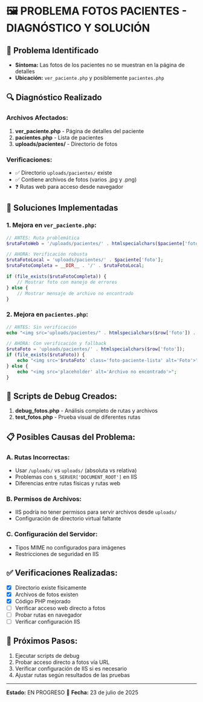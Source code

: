 # 🖼️ PROBLEMA FOTOS PACIENTES - DIAGNÓSTICO Y SOLUCIÓN

## 🚨 Problema Identificado
- **Síntoma:** Las fotos de los pacientes no se muestran en la página de detalles
- **Ubicación:** `ver_paciente.php` y posiblemente `pacientes.php`

## 🔍 Diagnóstico Realizado

### Archivos Afectados:
1. **ver_paciente.php** - Página de detalles del paciente
2. **pacientes.php** - Lista de pacientes  
3. **uploads/pacientes/** - Directorio de fotos

### Verificaciones:
- ✅ Directorio `uploads/pacientes/` existe
- ✅ Contiene archivos de fotos (varios .jpg y .png)
- ❓ Rutas web para acceso desde navegador

## 🔧 Soluciones Implementadas

### 1. Mejora en `ver_paciente.php`:
```php
// ANTES: Ruta problemática
$rutaFotoWeb = '/uploads/pacientes/' . htmlspecialchars($paciente['foto']);

// AHORA: Verificación robusta
$rutaFotoLocal = 'uploads/pacientes/' . $paciente['foto'];
$rutaFotoCompleta = __DIR__ . '/' . $rutaFotoLocal;

if (file_exists($rutaFotoCompleta)) {
    // Mostrar foto con manejo de errores
} else {
    // Mostrar mensaje de archivo no encontrado
}
```

### 2. Mejora en `pacientes.php`:
```php
// ANTES: Sin verificación
echo "<img src='uploads/pacientes/" . htmlspecialchars($row['foto']) . "'>";

// AHORA: Con verificación y fallback
$rutaFoto = 'uploads/pacientes/' . htmlspecialchars($row['foto']);
if (file_exists($rutaFoto)) {
    echo "<img src='$rutaFoto' class='foto-paciente-lista' alt='Foto'>";
} else {
    echo "<img src='placeholder' alt='Archivo no encontrado'>";
}
```

## 🧪 Scripts de Debug Creados:
1. **debug_fotos.php** - Análisis completo de rutas y archivos
2. **test_fotos.php** - Prueba visual de diferentes rutas

## 📋 Posibles Causas del Problema:

### A. Rutas Incorrectas:
- Usar `/uploads/` vs `uploads/` (absoluta vs relativa)
- Problemas con `$_SERVER['DOCUMENT_ROOT']` en IIS
- Diferencias entre rutas físicas y rutas web

### B. Permisos de Archivos:
- IIS podría no tener permisos para servir archivos desde `uploads/`
- Configuración de directorio virtual faltante

### C. Configuración del Servidor:
- Tipos MIME no configurados para imágenes
- Restricciones de seguridad en IIS

## ✅ Verificaciones Realizadas:
- [x] Directorio existe físicamente
- [x] Archivos de fotos existen
- [x] Código PHP mejorado
- [ ] Verificar acceso web directo a fotos
- [ ] Probar rutas en navegador
- [ ] Verificar configuración IIS

## 🔄 Próximos Pasos:
1. Ejecutar scripts de debug
2. Probar acceso directo a fotos vía URL
3. Verificar configuración de IIS si es necesario
4. Ajustar rutas según resultados de las pruebas

---
**Estado:** EN PROGRESO 🔄
**Fecha:** 23 de julio de 2025
